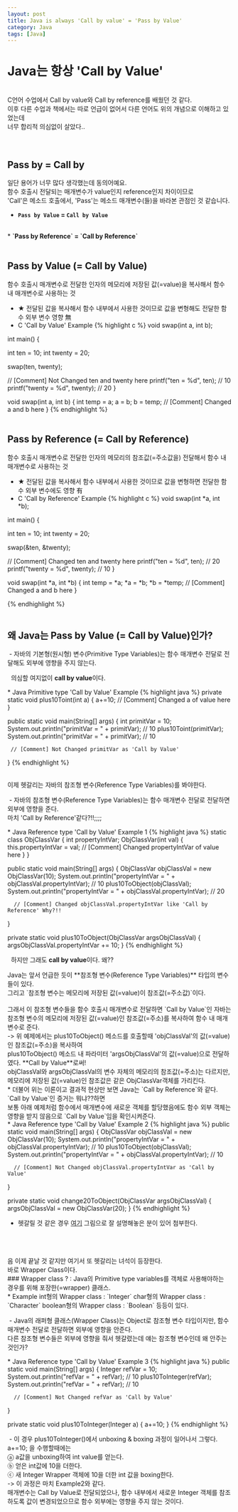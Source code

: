 ```yaml
---
layout: post
title: Java is always 'Call by value' = 'Pass by Value'
category: Java
tags: [Java]
---
```


# Java는 항상 'Call by Value'
<br/>
C언어 수업에서 Call by value와 Call by reference를 배웠던 것 같다.<br>
이후 다른 수업과 책에서는 따로 언급이 없어서 다른 언어도 위의 개념으로 이해하고 있었는데<br>
너무 합리적 의심없이 살았다..<br>
<br/><br/>

## Pass by = Call by
일단 용어가 너무 많다 생각했는데 동의어예요.<br/>
함수 호출시 전달되는 매개변수가 value인지 reference인지 차이이므로<br/>
'Call'은 메소드 호출에서, 'Pass'는 메소드 매개변수(들)을 바라본 관점인 것 같습니다.<br/>
* <strong>`Pass by Value` = `Call by Value`</strong>
<br/>
* <strong>`Pass by Reference` = `Call by Reference`</strong>
<br/>
<br/>

## Pass by Value (= Call by Value)
함수 호출시 매개변수로 전달한 인자의 메모리에 저장된 값(=value)을 복사해서 함수 내 매개변수로 사용하는 것<br>
* ★ 전달된 값을 복사해서 함수 내부에서 사용한 것이므로 값을 변형해도 전달한 함수 외부 변수 영향 無
* C 'Call by Value' Example
{% highlight c %}
void swap(int a, int b);

int main() {

   int ten = 10;
   int twenty = 20;

   swap(ten, twenty);

   // [Comment] Not Changed ten and twenty here 
   printf("ten = %d", ten); // 10
   printf("twenty = %d", twenty); // 20
}

void swap(int a, int b) {
 int temp = a;
 a = b;
 b = temp;
 // [Comment] Changed a and b here 
}
{% endhighlight %}
<br/>
<br/>

## Pass by Reference (= Call by Reference)
함수 호출시 매개변수로 전달한 인자의 메모리의 참조값(=주소값을) 전달해서 함수 내 매개변수로 사용하는 것</br>
* ★ 전달된 값을 복사해서 함수 내부에서 사용한 것이므로 값을 변형하면 전달한 함수 외부 변수에도 영향 有
* C 'Call by Reference' Example
{% highlight c %}
void swap(int *a, int *b);

int main() {

   int ten = 10;
   int twenty = 20;

   swap(&ten, &twenty);

   // [Comment] Changed ten and twenty here 
   printf("ten = %d", ten); // 20
   printf("twenty = %d", twenty); // 10
}

void swap(int *a, int *b) {
 int temp = *a;
 *a = *b;
 *b = *temp;
 // [Comment] Changed a and b here 
}

{% endhighlight %}
<br/>
<br/>

## 왜 Java는 Pass by Value (= Call by Value)인가?
<p>&nbsp;- 자바의 기본형(원시형) 변수(Primitive Type Variables)는 함수 매개변수 전달로 전달해도 외부에 영향을 주지 않는다.</p>
<p>&nbsp;&nbsp;의심할 여지없이 <strong>call by value</strong>이다.</p>
* Java Primitive type 'Call by Value' Example
 {% highlight java %}
 private static void plus10Toint(int a) {
    a+=10;
    // [Comment] Changed a of value here
 }
 
 public static void main(String[] args) {
     int primitVar = 10;
     System.out.println("primitVar = " + primitVar); // 10
     plus10Toint(primitVar);
     System.out.println("primitVar = " + primitVar); // 10
     
     // [Comment] Not Changed primitVar as 'Call by Value'
 }
 {% endhighlight %}
<br/>
<br/>

이제 헷갈리는 자바의 참조형 변수(Reference Type Variables)를 봐야한다.<br/>
<p>&nbsp;- 자바의 참조형 변수(Reference Type Variables)는 함수 매개변수 전달로 전달하면 외부에 영향을 준다. <br/>
마치 'Call by Reference'같다?!!;;;;</p>
* Java Reference type 'Call by Value' Example 1
 {% highlight java %}
 static class ObjClassVar {
     int propertyIntVar;
     ObjClassVar(int val) {
         this.propertyIntVar = val;
         // [Comment] Changed propertyIntVar of value here
     }
 }
 
 public static void main(String[] args) {
      ObjClassVar objClassVal = new ObjClassVar(10);
      System.out.println("propertyIntVar = " + objClassVal.propertyIntVar); // 10
      plus10ToObject(objClassVal);
      System.out.println("propertyIntVar = " + objClassVal.propertyIntVar); // 20
      
      // [Comment] Changed objClassVal.propertyIntVar like 'Call by Reference' Why?!!
 }
 
 private static void plus10ToObject(ObjClassVar argsObjClassVal) {
     argsObjClassVal.propertyIntVar += 10;
 }
 {% endhighlight %}
<p>&nbsp;&nbsp;하지만 그래도 <strong>call by value</strong>이다. 왜??</p>
Java는 앞서 언급한 듯이 **참조형 변수(Reference Type Variables)** 타입의 변수들이 있다.<br/>
그리고 `참조형 변수는 메모리에 저장된 값(=value)이 참조값(=주소값)`이다.<br/>
<br/>
그래서 이 참조형 변수들을 함수 호출시 매개변수로 전달하면 `Call by Value`인 자바는 </br>
참조형 변수의 메모리에 저장된 값(=value)인 참조값(=주소)를 복사하여 함수 내 매개변수로 준다.</br>
-> 위 예제에서는 plus10ToObject() 메소드를 호출할때 'objClassVal'의 값(=value)인 참조값(=주소)을 복사하여<br/>
plus10ToObject() 메소드 내 파라미터 'argsObjClassVal'의 값(=value)으로 전달하였다. **Call by Value**로써!<br/>
objClassVal와 argsObjClassVal의 변수 자체의 메모리의 참조값(=주소)는 다르지만, <br/>
메모리에 저장된 값(=value)인 참조값은 같은 ObjClassVar객체를 가리킨다.<br/>
 * 더불어 위는 이론이고 결과적 현상만 보면 Java는 `Call by Reference`와 같다. `Call by Value`인 증거는 뭐냐??하면<br/>
   보통 아래 예제처럼 함수에서 매개변수에 새로운 객체를 할당했음에도 함수 외부 객체는 영향을 받지 않음으로 `Call by Value`임을 확인시켜준다.<br/>
 * Java Reference type 'Call by Value' Example 2
{% highlight java %}
 public static void main(String[] args) {
      ObjClassVar objClassVal = new ObjClassVar(10);
      System.out.println("propertyIntVar = " + objClassVal.propertyIntVar); // 10
      plus10ToObject(objClassVal);
      System.out.println("propertyIntVar = " + objClassVal.propertyIntVar); // 10
      
      // [Comment] Not Changed objClassVal.propertyIntVar as 'Call by Value'
 }
 
 private static void change20ToObject(ObjClassVar argsObjClassVal) {
     argsObjClassVal = new ObjClassVar(20);
 }
 {% endhighlight %}
 
 * 헷갈릴 것 같은 경우 [여기](https://stackoverflow.com/a/12429953) 그림으로 잘 설명해놓은 분이 있어 첨부한다. 
<br/>
<br/>
<br/>
음 이제 끝날 것 같지만 여기서 또 헷갈리는 녀석이 등장한다.<br/>
바로 Wrapper Class이다.<br/>
### Wrapper class ?
 : Java의 Primitive type variables를 객체로 사용해야하는 경우를 위해 포장한(=wrapper) 클래스.<br/>
 * Example
 int형의 Wrapper class  : `Integer`
 char형의 Wrapper class : `Character`
 boolean형의 Wrapper class : `Boolean`
 등등이 있다.
<br/>

<p>&nbsp;- Java의 래퍼형 클래스(Wrapper Class)는 Object로 참조형 변수 타입이지만, 함수 매개변수 전달로 전달하면 외부에 영향을 안준다. <br/>
   다른 참조형 변수들은 외부에 영향을 줘서 헷갈렸는데 얘는 참조형 변수인데 왜 안주는 것인가?</p>
 * Java Reference type 'Call by Value' Example 3
{% highlight java %}
 public static void main(String[] args) {
      Integer refVar = 10;
      System.out.println("refVar = " + refVar); // 10
      plus10ToInteger(refVar);
      System.out.println("refVar = " + refVar); // 10
      
      // [Comment] Not Changed refVar as 'Call by Value'
 }
 
 private static void plus10ToInteger(Integer a) {
        a+=10;
 }
 {% endhighlight %}
 <br/>
<p>&nbsp;- 이 경우 plus10ToInteger()에서 unboxing & boxing 과정이 일어나서 그렇다.<br/>
a+=10; 을 수행할때에는 <br/>
ⓐ  a값을 unboxing하여 int value를 얻는다.<br/>
ⓑ  얻은 int값에 10을 더한다.<br/>
ⓒ  새 Integer Wrapper 객체에 10을 더한 int 값을 boxing한다.<br/>
 -> 이 과정은 마치 Example2와 같다. </br>
 매개변수는 Call by Value로 전달되었으나, 함수 내부에서 새로운 Integer 객체를 참조하도록 값이 변경되었으므로 함수 외부에는 영향을 주지 않는 것이다.
</p>

<br/>
<br/>
<br/>

